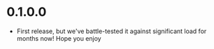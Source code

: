 # 0.1.0.0

- First release, but we've battle-tested it against significant load for months now!
  Hope you enjoy
